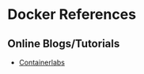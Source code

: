 # Docker References

## Online Blogs/Tutorials
- [Containerlabs](https://containerlabs.kubedaily.com/)
